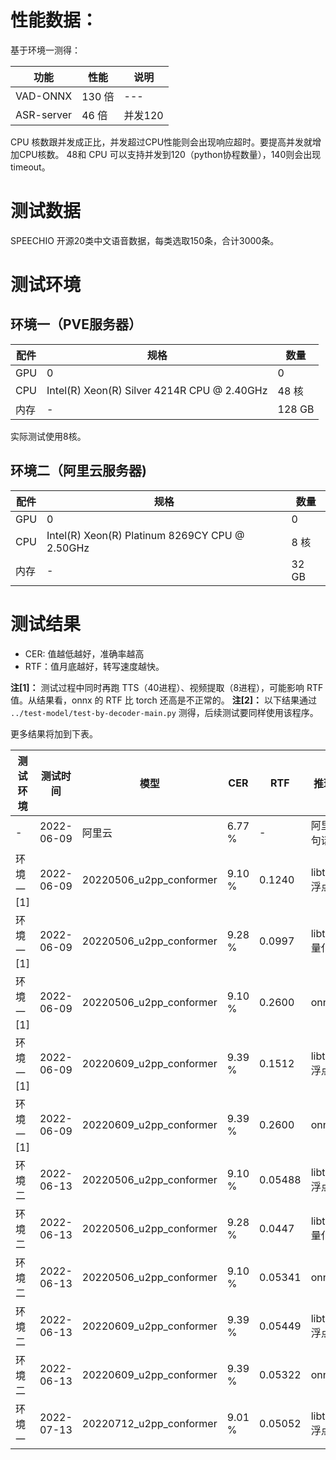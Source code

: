 # 性能数据：

基于环境一测得：

| 功能       | 性能   | 说明    |
| ---        | ---    | ---     |
| VAD-ONNX   | 130 倍 | ---     |
| ASR-server | 46 倍  | 并发120 |

CPU 核数跟并发成正比，并发超过CPU性能则会出现响应超时。要提高并发就增加CPU核数。
48和 CPU 可以支持并发到120（python协程数量），140则会出现timeout。


# 测试数据

SPEECHIO 开源20类中文语音数据，每类选取150条，合计3000条。

# 测试环境

## 环境一（PVE服务器）

| 配件 | 规格 | 数量 |
| --- | --- | --- |
| GPU | 0 | 0 |
| CPU | Intel(R) Xeon(R) Silver 4214R CPU @ 2.40GHz | 48 核 |
| 内存 | - | 128 GB |

实际测试使用8核。

## 环境二（阿里云服务器)

| 配件 | 规格 | 数量 |
| --- | --- | --- |
| GPU | 0 | 0 |
| CPU | Intel(R) Xeon(R) Platinum 8269CY CPU @ 2.50GHz | 8 核 |
| 内存| - | 32 GB |


# 测试结果

* CER: 值越低越好，准确率越高
* RTF：值月底越好，转写速度越快。

**注[1]：** 测试过程中同时再跑 TTS（40进程）、视频提取（8进程），可能影响 RTF 值。从结果看，onnx 的 RTF 比 torch 还高是不正常的。
**注[2]：** 以下结果通过 `../test-model/test-by-decoder-main.py` 测得，后续测试要同样使用该程序。

更多结果将加到下表。

|测试环境| 测试时间 | 模型 | CER | RTF | 推理方式 | 备注 |
| --- | --- | --- | --- | --- | --- | --- |
| -         | 2022-06-09 | 阿里云                  | 6.77 % |     -  | 阿里云一句话        | - |
| 环境一[1] | 2022-06-09 | 20220506_u2pp_conformer | 9.10 % | 0.1240 | libtorch + 浮点模型 | - |
| 环境一[1] | 2022-06-09 | 20220506_u2pp_conformer | 9.28 % | 0.0997 | libtorch + 量化模型 | - |
| 环境一[1] | 2022-06-09 | 20220506_u2pp_conformer | 9.10 % | 0.2600 | onnx_cpu            | - |
| 环境一[1] | 2022-06-09 | 20220609_u2pp_conformer | 9.39 % | 0.1512 | libtorch + 浮点模型 | checkpoint 前十均值 |
| 环境一[1] | 2022-06-09 | 20220609_u2pp_conformer | 9.39 % | 0.2600 | onnx_cpu            | checkpoint 前十均值 |
| 环境二    | 2022-06-13 | 20220506_u2pp_conformer | 9.10 % | 0.05488| libtorch + 浮点模型 | - |
| 环境二    | 2022-06-13 | 20220506_u2pp_conformer | 9.28 % | 0.0447 | libtorch + 量化模型 | - |
| 环境二    | 2022-06-13 | 20220506_u2pp_conformer | 9.10 % | 0.05341| onnx_cpu            | - |
| 环境二    | 2022-06-13 | 20220609_u2pp_conformer | 9.39 % | 0.05449| libtorch + 浮点模型 | checkpoint 前十均值 |
| 环境二    | 2022-06-13 | 20220609_u2pp_conformer | 9.39 % | 0.05322| onnx_cpu            | checkpoint 前十均值 |
| 环境一    | 2022-07-13 | 20220712_u2pp_conformer | 9.01 % | 0.05052| libtorch + 浮点模型 | checkpoint 前十均值 |


